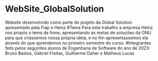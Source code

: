 # WebSite_GlobalSolution
 Website desenvolvido como parte do projeto da Global Solution apresentado pela Fiap e Heinz
#Tema
 Para este trabalho a empresa Heinz nos propôs o tema da fome, apresentando as metas de soluções da ONU para que criassemos nossa própria ideia, e no fim apresentassemos ela através do que aprendemos no primeiro 
 semestre do curso.
#Integrantes
 feito pelos seguintes alunos de Engenharia de Software do ano de 2023: Bruno Bastos, Gabriel Freitas, Guilherme Daher e Matheus Lucas 
